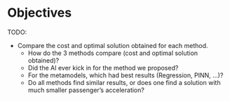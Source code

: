 # Objectives
TODO:

- Compare the cost and optimal solution obtained for each method.
    - How do the 3 methods compare (cost and optimal solution obtained)?
    - Did the AI ever kick in for the method we proposed?
    - For the metamodels, which had best results (Regression, PINN, …)?
    - Do all methods find similar results, or does one find a solution
    with much smaller passenger’s acceleration?
